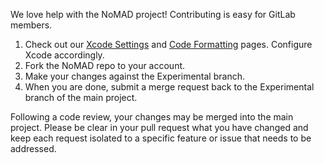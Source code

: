 We love help with the NoMAD project! Contributing is easy for GitLab members.

1. Check out our [Xcode Settings](Xcode-settings) and [Code Formatting](code-formatting) pages. Configure Xcode accordingly.
2. Fork the NoMAD repo to your account.
3. Make your changes against the Experimental branch.
4. When you are done, submit a merge request back to the Experimental branch of the main project.

Following a code review, your changes may be merged into the main project. Please be clear in your pull request what you have changed and keep each request isolated to a specific feature or issue that needs to be addressed.